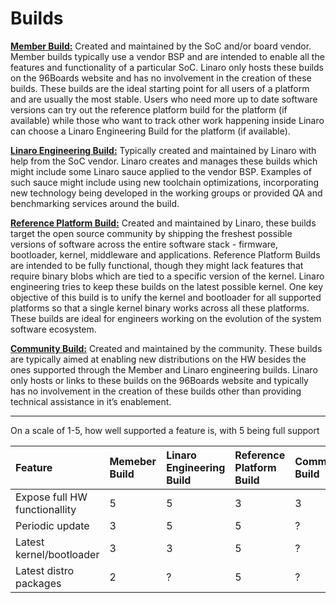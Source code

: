 # Builds

[**Member Build:**](http://builds.96boards.org/releases/dragonboard410c/qualcomm/android/) Created and maintained by the SoC and/or board vendor. Member builds typically use a vendor BSP and are intended to enable all the features and functionality of a particular SoC. Linaro only hosts these builds on the 96Boards website and has no involvement in the creation of these builds. These builds are the ideal starting point for all users of a platform and are usually the most stable. Users who need more up to date software versions can try out the reference platform build for the platform (if available) while those who want to track other work happening inside Linaro can choose a Linaro Engineering Build for the platform (if available).

[**Linaro Engineering Build:**](http://builds.96boards.org/releases/) Typically created and maintained by Linaro with help from the SoC vendor. Linaro creates and manages these builds which might include some Linaro sauce applied to the vendor BSP. Examples of such sauce might include using new toolchain optimizations, incorporating new technology being developed in the working groups or provided QA and benchmarking services around the build.

[**Reference Platform Build:**](http://builds.96boards.org/releases/reference-platform/) Created and maintained by Linaro, these builds target the open source community by shipping the freshest possible versions of software across the entire software stack - firmware, bootloader, kernel, middleware and applications. Reference Platform Builds are intended to be fully functional, though they might lack features that require binary blobs which are tied to a specific version of the kernel. Linaro engineering tries to keep  these builds on the latest possible kernel. One key objective of this build is to unify the kernel and bootloader for all supported platforms so that a single kernel binary works across all these platforms. These builds are ideal for engineers working on the evolution of the system software ecosystem.

[**Community Build:**]() Created and maintained by the community. These builds are typically aimed at enabling new distributions on the HW besides the ones supported through the Member and Linaro engineering builds. Linaro only hosts or links to these builds on the 96Boards website and typically has no involvement in the creation of these builds other than providing technical assistance in it’s enablement.

***

On a scale of 1-5, how well supported a feature is, with 5 being full support

| Feature | Memeber Build | Linaro Engineering Build | Reference Platform Build | Community Build | LCR cariants |
|:-------|:----------|:----------|:---------|:---------|:------------|
| Expose full HW functionallity | 5 | 5 | 3 | 3 | 5? |
| Periodic update | 3 | 5 | 5 | ? | ? |
| Latest kernel/bootloader | 3 | 3 | 5 | ? | ? |
| Latest distro packages | 2 | ? | 5 | ? | ? |


